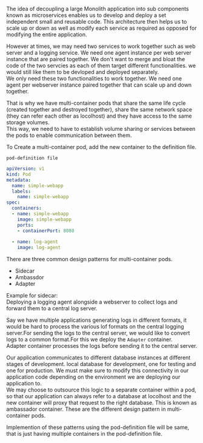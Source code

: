 
The idea of decoupling a large Monolith application into sub components known as microservices enables us to develop and deploy a set independent small and reusable code. This architecture then helps us to scale up or down as well as modify each service as required as opposed for modifying the entire application.  

However at times, we may need two services to work together such as web server and a logging service. We need one agent instance per web server instance that are paired together. We don't want to merge and bloat the code of the two servcies as each of them target different functionalities. we would still like them to be devloped and deployed separately.  
We only need these two functionalities to work together. We need one agent per webserver instance paired together that can scale up and down together.   

That is why we have multi-container pods that share the same life cycle (created together and destroyed together), share the same network space (they can refer each other as locolhost) and they have access to the same storage volumes.  
This way, we need to have to establish volume sharing or services between the pods to enable communication between them.  

To Create a multi-container pod, add the new container to the definition file.  

`pod-definition file`  
```yaml
apiVersion: v1
kind: Pod
metadata:
  name: simple-webapp
  labels:
    name: simple-webapp
spec:
  containers:
  - name: simple-webapp
    image: simple-webapp
    ports:
    - containerPort: 8080
  
  - name: log-agent
    image: log-agent
```

There are three common design patterns for multi-container pods.  

* Sidecar
* Ambassdor
* Adapter

Example for sidecar:  
Deploying a logging agent alongside a webserver to collect logs and forward them to a central log server.  

Say we have multiple applications generating logs in different formats, it would be hard to process the various lof formats on the central logging server.For sending the logs to the central server, we would like to convert logs to a common format.For this we deploy the `Adapter` container.   
Adapter container processes the logs before sending it to the central server. 

Our application communicates to different database instances at different stages of development. local database for development, one for testing and one for production.  We must make sure to modify this connectivity in our application code depending on the environment we are deploying our application to.  
We may choose to outsource this logic to a separate container within a pod, so that our application can always refer to a database at locolhost and the new container will proxy that request to the right database. This is known as ambassador container. 
These are the different design pattern in multi-container pods. 

Implemention of these patterns using the pod-definition file will be same, that is just having multiple containers in the pod-definition file.  








